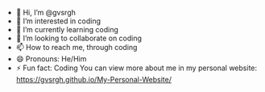- 👋 Hi, I’m @gvsrgh
- 👀 I’m interested in coding
- 🌱 I’m currently learning coding
- 💞️ I’m looking to collaborate on coding
- 📫 How to reach me, through coding
- 😄 Pronouns: He/Him
- ⚡ Fun fact: Coding
You can view more about me in my personal website: https://gvsrgh.github.io/My-Personal-Website/
<!---
gvsrgh/gvsrgh is a ✨ special ✨ repository because its `README.md` (this file) appears on your GitHub profile.
You can click the Preview link to take a look at your changes.
--->
